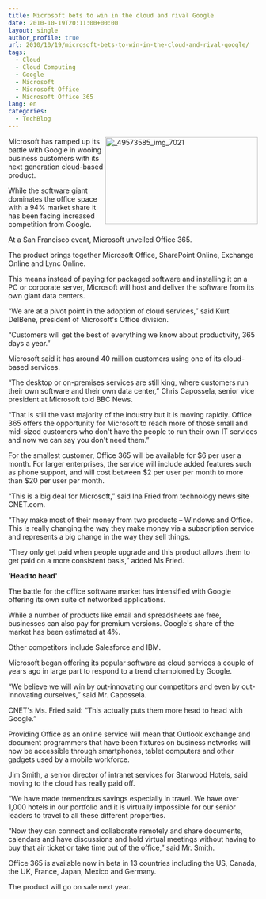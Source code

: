 ```yaml
---
title: Microsoft bets to win in the cloud and rival Google
date: 2010-10-19T20:11:00+00:00
layout: single
author_profile: true
url: 2010/10/19/microsoft-bets-to-win-in-the-cloud-and-rival-google/
tags:
  - Cloud
  - Cloud Computing
  - Google
  - Microsoft
  - Microsoft Office
  - Microsoft Office 365
lang: en
categories: 
  - TechBlog
---
```

[<img title="_49573585_img_7021" border="0" alt="_49573585_img_7021" align="right" src="http://lh6.ggpht.com/_vaUVXcmC3OI/TL30eyvFUXI/AAAAAAAACw8/ekvoJCPQX4I/_49573585_img_7021_thumb%5B3%5D.jpg?imgmax=800" width="308" height="175" />](http://lh4.ggpht.com/_vaUVXcmC3OI/TL30dUGxfqI/AAAAAAAACw4/UnV6wKicWRk/s1600-h/_49573585_img_7021%5B5%5D.jpg)Microsoft has ramped up its battle with Google in wooing business customers with its next generation cloud-based product.

While the software giant dominates the office space with a 94% market share it has been facing increased competition from Google.

At a San Francisco event, Microsoft unveiled Office 365.

The product brings together Microsoft Office, SharePoint Online, Exchange Online and Lync Online.

This means instead of paying for packaged software and installing it on a PC or corporate server, Microsoft will host and deliver the software from its own giant data centers.

“We are at a pivot point in the adoption of cloud services,” said Kurt DelBene, president of Microsoft's Office division.

“Customers will get the best of everything we know about productivity, 365 days a year.”

Microsoft said it has around 40 million customers using one of its cloud-based services.

“The desktop or on-premises services are still king, where customers run their own software and their own data center,” Chris Capossela, senior vice president at Microsoft told BBC News.

“That is still the vast majority of the industry but it is moving rapidly. Office 365 offers the opportunity for Microsoft to reach more of those small and mid-sized customers who don't have the people to run their own IT services and now we can say you don't need them.”

For the smallest customer, Office 365 will be available for $6 per user a month. For larger enterprises, the service will include added features such as phone support, and will cost between $2 per user per month to more than $20 per user per month.

“This is a big deal for Microsoft,” said Ina Fried from technology news site CNET.com.

“They make most of their money from two products – Windows and Office. This is really changing the way they make money via a subscription service and represents a big change in the way they sell things.

“They only get paid when people upgrade and this product allows them to get paid on a more consistent basis,” added Ms Fried.

**&#8216;Head to head'**

The battle for the office software market has intensified with Google offering its own suite of networked applications.

While a number of products like email and spreadsheets are free, businesses can also pay for premium versions. Google's share of the market has been estimated at 4%.

Other competitors include Salesforce and IBM.

Microsoft began offering its popular software as cloud services a couple of years ago in large part to respond to a trend championed by Google.

“We believe we will win by out-innovating our competitors and even by out-innovating ourselves,” said Mr. Capossela.

CNET's Ms. Fried said: “This actually puts them more head to head with Google.”

Providing Office as an online service will mean that Outlook exchange and document programmers that have been fixtures on business networks will now be accessible through smartphones, tablet computers and other gadgets used by a mobile workforce.

Jim Smith, a senior director of intranet services for Starwood Hotels, said moving to the cloud has really paid off.

“We have made tremendous savings especially in travel. We have over 1,000 hotels in our portfolio and it is virtually impossible for our senior leaders to travel to all these different properties.

“Now they can connect and collaborate remotely and share documents, calendars and have discussions and hold virtual meetings without having to buy that air ticket or take time out of the office,” said Mr. Smith.

Office 365 is available now in beta in 13 countries including the US, Canada, the UK, France, Japan, Mexico and Germany.

The product will go on sale next year.